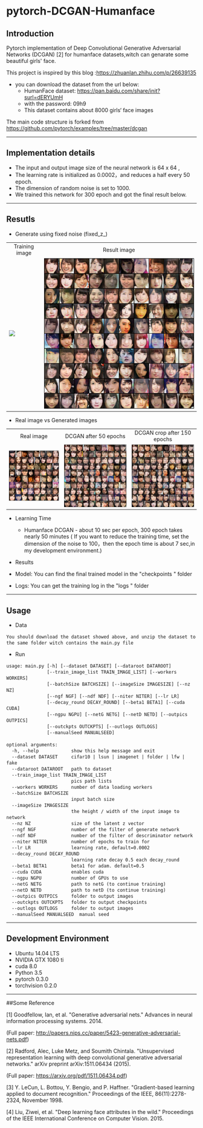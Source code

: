 ﻿# pytorch-DCGAN-Humanface
## Introduction
Pytorch implementation of  Deep Convolutional Generative Adversarial Networks (DCGAN) [2] for humanface datasets,witch can genarate some beautiful girls' face.

This project is inspired by this blog :https://zhuanlan.zhihu.com/p/26639135

* you can download the dataset from the url below:
  - HumanFace dataset: https://pan.baidu.com/share/init?surl=dERYUmH
  - with the password: 09h9
  - This dataset contains about 8000 girls‘ face images 


The main code structure is forked from https://github.com/pytorch/examples/tree/master/dcgan

---
## Implementation details
* The input and output image size of the neural network is  64 x 64 ,
* The learning rate is initialized as 0.0002，and reduces a half every 50 epoch. 
* The dimension of random noise is set to 1000. 
*  We trained this network for 300 epoch and got the final result below.



---


## Resutls

* Generate using fixed noise (fixed_z_)

<table align='center'>
<tr align='center'>
<td> Training image</td>
<td> Result image</td>
</tr>
<tr>
<td><img src = 'result/result.gif'>
<td><img src = 'result/final.png'>
</tr>
</table>

  

* Real image vs Generated images

<table align='center'>
<tr align='center'>
<td> Real image </td>
<td> DCGAN after 50 epochs </td>
<td> DCGAN crop after 150 epochs </td>
</tr>
<tr>
<td><img src = 'result/real.png'>
<td><img src = 'result/50.png'>
<td><img src = 'result/150.png'>
</tr>
</table>


* Learning Time
  * Humanface DCGAN - about 10 sec per epoch, 300 epoch takes nearly 50 minutes ( If you want to reduce the training time, set the dimension of the noise to 100，then the epoch time is about 7 sec,in my development environment.)

* Results
 * Model: You can find the final trained model in the "checkpoints " folder
 * Logs: You can get the training log in the "logs " folder


---
## Usage

* Data

``` 
You should download the dataset showed above, and unzip the dataset to the same folder witch contains the main.py file
```
* Run

``` 
usage: main.py [-h] [--dataset DATASET] [--dataroot DATAROOT]
               [--train_image_list TRAIN_IMAGE_LIST] [--workers WORKERS]
               [--batchSize BATCHSIZE] [--imageSize IMAGESIZE] [--nz NZ]
               [--ngf NGF] [--ndf NDF] [--niter NITER] [--lr LR]
               [--decay_round DECAY_ROUND] [--beta1 BETA1] [--cuda CUDA]
               [--ngpu NGPU] [--netG NETG] [--netD NETD] [--outpics OUTPICS]
               [--outckpts OUTCKPTS] [--outlogs OUTLOGS]
               [--manualSeed MANUALSEED]

optional arguments:
  -h, --help            show this help message and exit
  --dataset DATASET     cifar10 | lsun | imagenet | folder | lfw | fake
  --dataroot DATAROOT   path to dataset
  --train_image_list TRAIN_IMAGE_LIST
                        pics path lists
  --workers WORKERS     number of data loading workers
  --batchSize BATCHSIZE
                        input batch size
  --imageSize IMAGESIZE
                        the height / width of the input image to network
  --nz NZ               size of the latent z vector
  --ngf NGF             number of the filter of generate network
  --ndf NDF             number of the filter of descriminator network
  --niter NITER         number of epochs to train for
  --lr LR               learning rate, default=0.0002
  --decay_round DECAY_ROUND
                        learning rate decay 0.5 each decay_round
  --beta1 BETA1         beta1 for adam. default=0.5
  --cuda CUDA           enables cuda
  --ngpu NGPU           number of GPUs to use
  --netG NETG           path to netG (to continue training)
  --netD NETD           path to netD (to continue training)
  --outpics OUTPICS     folder to output images
  --outckpts OUTCKPTS   folder to output checkpoints
  --outlogs OUTLOGS     folder to output images
  --manualSeed MANUALSEED  manual seed
```


---  
## Development Environment

* Ubuntu 14.04 LTS
* NVIDIA GTX 1080 ti
* cuda 8.0
* Python 3.5
* pytorch 0.3.0
* torchvision 0.2.0





---
##Some  Reference

[1] Goodfellow, Ian, et al. "Generative adversarial nets." Advances in neural information processing systems. 2014.

(Full paper: http://papers.nips.cc/paper/5423-generative-adversarial-nets.pdf)

[2] Radford, Alec, Luke Metz, and Soumith Chintala. "Unsupervised representation learning with deep convolutional generative adversarial networks." arXiv preprint arXiv:1511.06434 (2015).

(Full paper: https://arxiv.org/pdf/1511.06434.pdf)

[3] Y. LeCun, L. Bottou, Y. Bengio, and P. Haffner. "Gradient-based learning applied to document recognition." Proceedings of the IEEE, 86(11):2278-2324, November 1998.

[4] Liu, Ziwei, et al. "Deep learning face attributes in the wild." Proceedings of the IEEE International Conference on Computer Vision. 2015.
